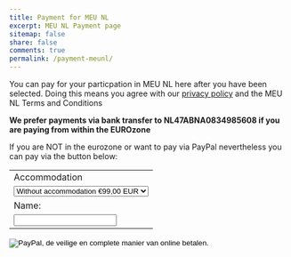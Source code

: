 ```yaml
---
title: Payment for MEU NL
excerpt: MEU NL Payment page
sitemap: false
share: false
comments: true
permalink: /payment-meunl/
---
```

You can pay for your particpation in MEU NL here after you have been selected. Doing this means you agree with our [privacy policy](https://netherlands.beta-europe.org/privacy-policy) and the MEU NL Terms and Conditions

**We prefer payments via bank transfer to NL47ABNA0834985608 if you are paying from within the EUROzone**


If you are NOT in the eurozone or want to pay via PayPal nevertheless you can pay via the button below:


<form action="https://www.paypal.com/cgi-bin/webscr" method="post" target="_top">
<input type="hidden" name="cmd" value="_s-xclick">
<input type="hidden" name="hosted_button_id" value="EXRDCLVWDMN9A">
<table>
<tr><td><input type="hidden" name="on0" value="Accommodation">Accommodation</td></tr><tr><td><select name="os0">
	<option value="Without accommodation">Without accommodation €99,00 EUR</option>
	<option value="With accommodation">With accommodation €224,00 EUR</option>
</select> </td></tr>
<tr><td><input type="hidden" name="on1" value="Name:">Name:</td></tr><tr><td><input type="text" name="os1" maxlength="200"></td></tr>
</table>
<input type="hidden" name="currency_code" value="EUR">
<input type="image" src="https://www.paypalobjects.com/nl_NL/NL/i/btn/btn_paynowCC_LG.gif" border="0" name="submit" alt="PayPal, de veilige en complete manier van online betalen.">
<img alt="" border="0" src="https://www.paypalobjects.com/nl_NL/i/scr/pixel.gif" width="1" height="1">
</form>

